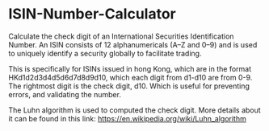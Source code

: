 # ISIN-Number-Calculator
Calculate the check digit of an International Securities Identification Number.
An ISIN consists of 12 alphanumericals (A–Z and 0–9) and is used to uniquely identify a security globally to facilitate trading. 

This is specifically for ISINs issued in hong Kong, which are in the format HKd1d2d3d4d5d6d7d8d9d10, which each digit from d1-d10 are from 0-9. The rightmost digit is the check digit, d10. Which is useful for preventing errors, and validating the number.

The Luhn algorithm is used to computed the check digit.
More details about it can be found in this link:
https://en.wikipedia.org/wiki/Luhn_algorithm
